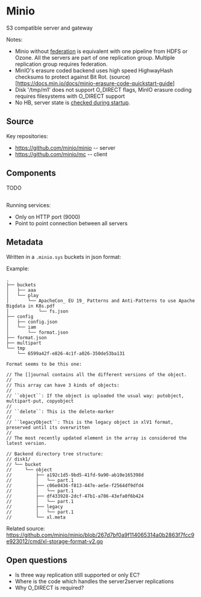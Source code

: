 
# Minio

S3 compatible server and gateway

Notes:

 * Minio without [federation](https://docs.minio.io/docs/minio-federation-quickstart-guide.html) is equivalent with one pipeline from HDFS or Ozone. All the servers are part of one replication group. Multiple replication group requires federation.
 * MinIO's erasure coded backend uses high speed HighwayHash checksums to protect against Bit Rot. (source)[https://docs.min.io/docs/minio-erasure-code-quickstart-guide]
 * Disk '/tmp/m1' does not support O_DIRECT flags, MinIO erasure coding requires filesystems with O_DIRECT support
 * No HB, server state is [checked during startup](https://github.com/minio/minio/blob/4c773f7068fc7fd058c701f29b37cb2a3088e72f/cmd/bootstrap-peer-server.go).

## Source

Key repositories:

 * https://github.com/minio/minio -- server
 * https://github.com/minio/mc -- client

## Components

TODO

## 

Running services:

 * Only on HTTP port (9000)
 * Point to point connection between all servers


## Metadata

Written in a `.minio.sys` buckets in json format:

Example:

```
.
├── buckets
│   ├── aaa
│   └── play
│       └── ApacheCon_ EU 19_ Patterns and Anti-Patterns to use Apache Bigdata in K8s.pdf
│           └── fs.json
├── config
│   ├── config.json
│   └── iam
│       └── format.json
├── format.json
├── multipart
└── tmp
    └── 6599a42f-e826-4c1f-a026-350de53ba131
```

```
Format seems to be this one:

// The []journal contains all the different versions of the object.
//
// This array can have 3 kinds of objects:
//
// ``object``: If the object is uploaded the usual way: putobject, multipart-put, copyobject
//
// ``delete``: This is the delete-marker
//
// ``legacyObject``: This is the legacy object in xlV1 format, preserved until its overwritten
//
// The most recently updated element in the array is considered the latest version.

// Backend directory tree structure:
// disk1/
// └── bucket
//     └── object
//         ├── a192c1d5-9bd5-41fd-9a90-ab10e165398d
//         │   └── part.1
//         ├── c06e0436-f813-447e-ae5e-f2564df9dfd4
//         │   └── part.1
//         ├── df433928-2dcf-47b1-a786-43efa0f6b424
//         │   └── part.1
//         ├── legacy
//         │   └── part.1
//         └── xl.meta
```

Related source: https://github.com/minio/minio/blob/267d7bf0a9f114065314a0b2863f7fcc9e923012/cmd/xl-storage-format-v2.go

## Open questions

 * Is three way replication still supported or only EC?
 * Where is the code which handles the server2server replications
 * Why O_DIRECT is required?